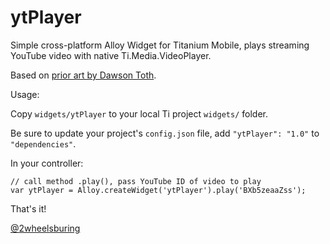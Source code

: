 ytPlayer
========

Simple cross-platform Alloy Widget for Titanium Mobile, plays streaming YouTube video with native Ti.Media.VideoPlayer.

Based on [prior art by Dawson Toth](http://is.gd/RGNGGI).

Usage:

Copy `widgets/ytPlayer` to your local Ti project `widgets/` folder.

Be sure to update your project's `config.json` file, add `"ytPlayer": "1.0"` to `"dependencies"`.

In your controller: 

    // call method .play(), pass YouTube ID of video to play
    var ytPlayer = Alloy.createWidget('ytPlayer').play('BXb5zeaaZss');

 That's it!
 
 [@2wheelsburing](http://www.twitter.com/2wheelsburing)